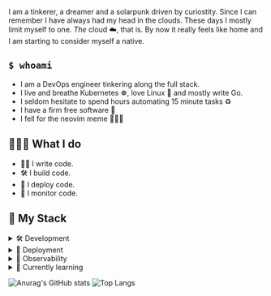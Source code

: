 I am a tinkerer, a dreamer and a solarpunk driven by curiostity.
Since I can remember I have always had my head in the clouds.
These days I mostly limit myself to one.
_The_ cloud ☁️, that is.
By now it really feels like home and I am starting to consider myself a native.

## `$ whoami`

- I am a DevOps engineer tinkering along the full stack.
- I live and breathe Kubernetes ☸️, love Linux 🐧 and mostly write Go.
- I seldom hesitate to spend hours automating 15 minute tasks ♻️
- I have a firm free software 💯
- I fell for the neovim meme 🤷🏻‍♂️

## 👨🏻‍🔧 What I do

- ✍🏻 I write code.
- 🛠️ I build code.
- 🚀 I deploy code.
- 🔎 I monitor code.

## 🧰 My Stack

<details>
<summary>🛠️ Development</summary>
<br/>
<ul>
  <li>Go</li>
  <li>Typescript</li>
</ul>
</details>

<details>
<summary>🚀 Deployment</summary>
<br/>
<ul>
  <li>Kubernetes</li>
  <li>ArgoCD</li>
  <li>Helm</li>
</ul>
</details>

<details>
<summary>🔎 Observability</summary>
<br/>
<ul>
  <li>Prometheus</li>
  <li>Loki</li>
  <li>Tempo</li>
  <li>Grafana</li>
  <li>Opentelemetry</li>
</ul>
</details>

<details>
<summary>🌱 Currently learning</summary>
<br/>
<ul>
  <li>Terraform</li>
  <li>Opentelemetry</li>
  <li>OIDC / OAuth2</li>
</ul>
</details>

![Anurag's GitHub stats](https://github-readme-stats.vercel.app/api?username=sekthor&show_icons=true&hide=contribs)
![Top Langs](https://github-readme-stats.vercel.app/api/top-langs/?username=sekthor&hide=Jupyter%20Notebook,html,scss&layout=compact)
